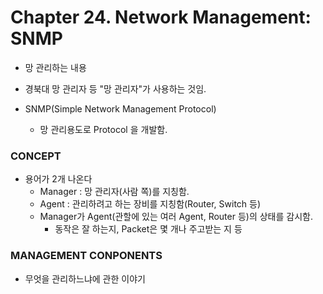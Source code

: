 # Chapter 24. Network Management: SNMP

+ 망 관리하는 내용
+ 경북대 망 관리자 등 "망 관리자"가 사용하는 것임.

+ SNMP(Simple Network Management Protocol)
  - 망 관리용도로 Protocol 을 개발함.
  
### CONCEPT

+ 용어가 2개 나온다
  - Manager : 망 관리자(사람 쪽)를 지칭함.
  - Agent : 관리하려고 하는 장비를 지칭함(Router, Switch 등)
  - Manager가 Agent(관할에 있는 여러 Agent, Router 등)의 상태를 감시함.
    - 동작은 잘 하는지, Packet은 몇 개나 주고받는 지 등
    
### MANAGEMENT CONPONENTS

+ 무엇을 관리하느냐에 관한 이야기

